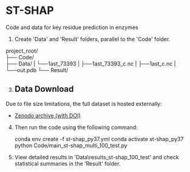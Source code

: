 # ST-SHAP
Code and data for key residue prediction in enzymes 
1. Create 'Data' and 'Result' folders, parallel to the 'Code' folder.

project_root/  
├── Code/  
├── Data/
|     └──1ast_73393 
|             ├──1ast_73393_c.nc
|             ├──1ast_c.nc
|             └──out.pdb
└── Result/  

3. ## Data Download

Due to file size limitations, the full dataset is hosted externally:
- [Zenodo archive (with DOI)](https://zenodo.org/records/15682888)

4. Then run the code using the following command:

     conda env create -f st-shap_py37.yml
     conda activate st-shap_py37
     python Code/main_st-shap_multi_100_test.py

5. View detailed results in 'Data\results_st-shap_100_test' and check statistical summaries in the 'Result' folder.
